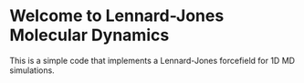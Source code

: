# Welcome to Lennard-Jones Molecular Dynamics

This is a simple code that implements a Lennard-Jones forcefield for 1D MD simulations.